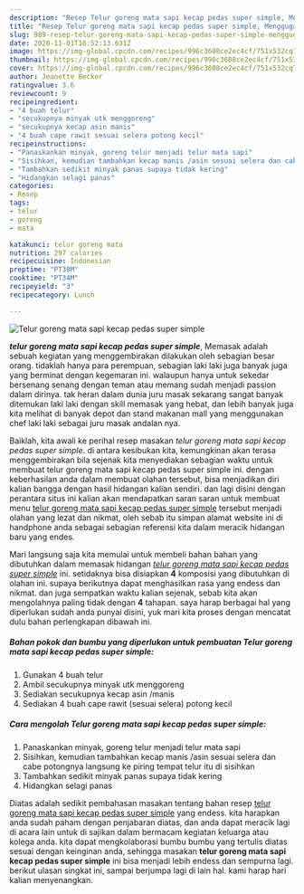 ```yaml
---
description: "Resep Telur goreng mata sapi kecap pedas super simple, Menggugah Selera"
title: "Resep Telur goreng mata sapi kecap pedas super simple, Menggugah Selera"
slug: 989-resep-telur-goreng-mata-sapi-kecap-pedas-super-simple-menggugah-selera
date: 2020-11-01T16:52:13.631Z
image: https://img-global.cpcdn.com/recipes/996c3608ce2ec4cf/751x532cq70/telur-goreng-mata-sapi-kecap-pedas-super-simple-foto-resep-utama.jpg
thumbnail: https://img-global.cpcdn.com/recipes/996c3608ce2ec4cf/751x532cq70/telur-goreng-mata-sapi-kecap-pedas-super-simple-foto-resep-utama.jpg
cover: https://img-global.cpcdn.com/recipes/996c3608ce2ec4cf/751x532cq70/telur-goreng-mata-sapi-kecap-pedas-super-simple-foto-resep-utama.jpg
author: Jeanette Becker
ratingvalue: 3.6
reviewcount: 9
recipeingredient:
- "4 buah telur"
- "secukupnya minyak utk menggoreng"
- "secukupnya kecap asin manis"
- "4 buah cape rawit sesuai selera potong kecil"
recipeinstructions:
- "Panaskankan minyak, goreng telur menjadi telur mata sapi"
- "Sisihkan, kemudian tambahkan kecap manis /asin sesuai selera dan cabe potongnya langsung ke piring tempat telur itu di sisihkan"
- "Tambahkan sedikit minyak panas supaya tidak kering"
- "Hidangkan selagi panas"
categories:
- Resep
tags:
- telur
- goreng
- mata

katakunci: telur goreng mata 
nutrition: 297 calories
recipecuisine: Indonesian
preptime: "PT30M"
cooktime: "PT34M"
recipeyield: "3"
recipecategory: Lunch

---
```



![Telur goreng mata sapi kecap pedas super simple](https://img-global.cpcdn.com/recipes/996c3608ce2ec4cf/751x532cq70/telur-goreng-mata-sapi-kecap-pedas-super-simple-foto-resep-utama.jpg)

<b><i>telur goreng mata sapi kecap pedas super simple</i></b>, Memasak adalah sebuah kegiatan yang menggembirakan dilakukan oleh sebagian besar orang. tidaklah hanya para perempuan, sebagian laki laki juga banyak juga yang berminat dengan kegemaran ini. walaupun hanya untuk sekedar bersenang senang dengan teman atau memang sudah menjadi passion dalam dirinya. tak heran dalam dunia juru masak sekarang sangat banyak ditemukan laki laki dengan skill memasak yang hebat, dan lebih banyak juga kita melihat di banyak depot dan stand makanan mall yang menggunakan chef laki laki sebagai juru masak andalan nya.

Baiklah, kita awali ke perihal resep masakan <i>telur goreng mata sapi kecap pedas super simple</i>. di antara kesibukan kita, kemungkinan akan terasa menggembirakan bila sejenak kita menyediakan sebagian waktu untuk membuat telur goreng mata sapi kecap pedas super simple ini. dengan keberhasilan anda dalam membuat olahan tersebut, bisa menjadikan diri kalian bangga dengan hasil hidangan kalian sendiri. dan lagi disini dengan perantara situs ini kalian akan mendapatkan saran saran untuk membuat menu <u>telur goreng mata sapi kecap pedas super simple</u> tersebut menjadi olahan yang lezat dan nikmat, oleh sebab itu simpan alamat website ini di handphone anda sebagai sebagian referensi kita dalam meracik hidangan baru yang endes.




Mari langsung saja kita memulai untuk membeli bahan bahan yang dibutuhkan dalam memasak hidangan <u><i>telur goreng mata sapi kecap pedas super simple</i></u> ini. setidaknya bisa disiapkan <b>4</b> komposisi yang dibutuhkan di olahan ini. supaya berikutnya dapat menghasilkan rasa yang endess dan nikmat. dan juga sempatkan waktu kalian sejenak, sebab kita akan mengolahnya paling tidak dengan <b>4</b> tahapan. saya harap berbagai hal yang diperlukan sudah anda punyai disini, yuk mari kita proses dengan mencatat dulu bahan perlengkapan dibawah ini.

<!--inarticleads1-->

##### Bahan pokok dan bumbu yang diperlukan untuk pembuatan Telur goreng mata sapi kecap pedas super simple:

1. Gunakan 4 buah telur
1. Ambil secukupnya minyak utk menggoreng
1. Sediakan secukupnya kecap asin /manis
1. Sediakan 4 buah cape rawit (sesuai selera) potong kecil




<!--inarticleads2-->

##### Cara mengolah Telur goreng mata sapi kecap pedas super simple:

1. Panaskankan minyak, goreng telur menjadi telur mata sapi
1. Sisihkan, kemudian tambahkan kecap manis /asin sesuai selera dan cabe potongnya langsung ke piring tempat telur itu di sisihkan
1. Tambahkan sedikit minyak panas supaya tidak kering
1. Hidangkan selagi panas




Diatas adalah sedikit pembahasan masakan tentang bahan resep <u>telur goreng mata sapi kecap pedas super simple</u> yang endess. kita harapkan anda sudah paham dengan penjabaran diatas, dan anda dapat meracik lagi di acara lain untuk di sajikan dalam bermacam kegiatan keluarga atau kolega anda. kita dapat mengkolaborasi bumbu bumbu yang tertulis diatas sesuai dengan keinginan anda, sehingga masakan <b>telur goreng mata sapi kecap pedas super simple</b> ini bisa menjadi lebih endess dan sempurna lagi. berikut ulasan singkat ini, sampai berjumpa lagi di lain hal. kami harap hari kalian menyenangkan.
